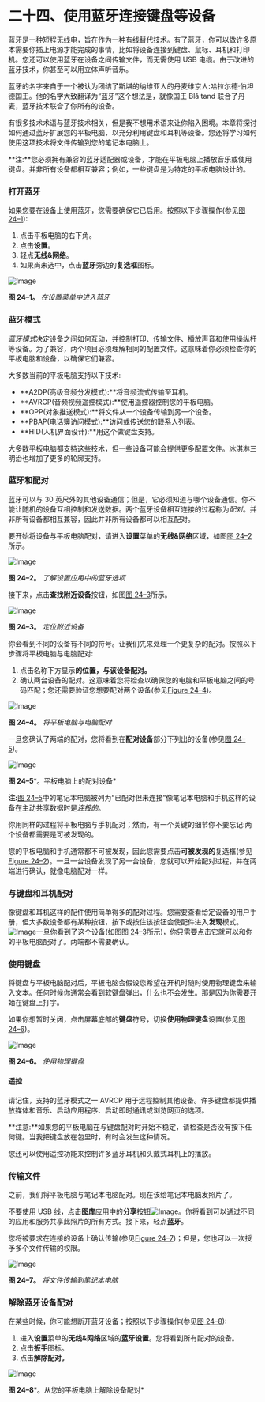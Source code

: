 # 二十四、使用蓝牙连接键盘等设备

蓝牙是一种短程无线电，旨在作为一种有线替代技术。有了蓝牙，你可以做许多原本需要你插上电源才能完成的事情，比如将设备连接到键盘、鼠标、耳机和打印机。您还可以使用蓝牙在设备之间传输文件，而无需使用 USB 电缆。由于改进的蓝牙技术，你甚至可以用立体声听音乐。

蓝牙的名字来自于一个被认为团结了斯堪的纳维亚人的丹麦维京人:哈拉尔德·伯坦德国王。他的名字大致翻译为“蓝牙”这个想法是，就像国王 Blå tand 联合了丹麦，蓝牙技术联合了你所有的设备。

有很多技术术语与蓝牙技术相关，但是我不想用术语来让你陷入困境。本章将探讨如何通过蓝牙扩展您的平板电脑，以充分利用键盘和耳机等设备。您还将学习如何使用这项技术将文件传输到您的笔记本电脑上。

**注:**您必须拥有兼容的蓝牙适配器或设备，才能在平板电脑上播放音乐或使用键盘。并非所有设备都相互兼容；例如，一些键盘是为特定的平板电脑设计的。

### 打开蓝牙

如果您要在设备上使用蓝牙，您需要确保它已启用。按照以下步骤操作(参见[图 24–1](#fig_24_1)):

1.  点击平板电脑的右下角。
2.  点击**设置**。
3.  轻点**无线&网络**。
4.  如果尚未选中，点击**蓝牙**旁边的**复选框**图标。

![Image](img/2401.jpg)

**图 24–1。** *在设置菜单中进入蓝牙*

### 蓝牙模式

*蓝牙模式*决定设备之间如何互动，并控制打印、传输文件、播放声音和使用操纵杆等设备。为了兼容，两个项目必须理解相同的配置文件。这意味着你必须检查你的平板电脑和设备，以确保它们兼容。

大多数当前的平板电脑支持以下技术:

*   **A2DP(高级音频分发模式):**将音频流式传输至耳机。
*   **AVRCP(音频视频遥控模式):**使用遥控器控制您的平板电脑。
*   **OPP(对象推送模式):**将文件从一个设备传输到另一个设备。
*   **PBAP(电话簿访问模式):**访问或传送您的联系人列表。
*   **HID(人机界面设计):**用这个做键盘支持。

大多数平板电脑都支持这些技术，但一些设备可能会提供更多配置文件。冰淇淋三明治也增加了更多的轮廓支持。

### 蓝牙和配对

蓝牙可以与 30 英尺外的其他设备通信；但是，它必须知道与哪个设备通信。你不能让随机的设备互相控制和发送数据。两个蓝牙设备相互连接的过程称为*配对*。并非所有设备都相互兼容，因此并非所有设备都可以相互配对。

要开始将设备与平板电脑配对，请进入**设置**菜单的**无线&网络**区域，如图[图 24–2](#fig_24_2)所示。

![Image](img/2402.jpg)

**图 24–2。** *了解设置应用中的蓝牙选项*

接下来，点击**查找附近设备**按钮，如图[图 24–3](#fig_24_3)所示。

![Image](img/2403.jpg)

**图 24–3。** *定位附近设备*

你会看到不同的设备有不同的符号。让我们先来处理一个更复杂的配对。按照以下步骤将平板电脑与电脑配对:

1.  点击名称下方显示**的位置，与该设备配对。**
2.  确认两台设备的配对。这意味着您将检查以确保您的电脑和平板电脑之间的号码匹配；您还需要验证您想要配对两个设备(参见[Figure 24–4](#fig_24_4))。

![Image](img/2404.jpg)

**图 24–4。** *将平板电脑与电脑配对*

一旦您确认了两端的配对，您将看到在**配对设备**部分下列出的设备(参见[图 24–5](#fig_24_5))。

![Image](img/2405.jpg)

**图 24–5***。平板电脑上的配对设备*

**注:**[图 24–5](#fig_24_5)中的笔记本电脑被列为“已配对但未连接”像笔记本电脑和手机这样的设备在主动共享数据时是*连接的*。

你用同样的过程将平板电脑与手机配对；然而，有一个关键的细节你不要忘记:两个设备都需要是可被发现的。

您的平板电脑和手机通常都不可被发现，因此您需要点击**可被发现的**复选框(参见[Figure 24–2](#fig_24_2))。一旦一台设备发现了另一台设备，您就可以开始配对过程，并在两端进行确认，就像电脑配对一样。

### 与键盘和耳机配对

像键盘和耳机这样的配件使用简单得多的配对过程。您需要查看给定设备的用户手册，但大多数设备都有某种按钮，按下或按住该按钮会使配件进入**发现**模式。![Image](img/U2401.jpg)一旦你看到了这个设备(如图[图 24–3](#fig_24_3)所示)，你只需要点击它就可以和你的平板电脑配对了。两端都不需要确认。

### 使用键盘

将键盘与平板电脑配对后，平板电脑会假设您希望在开机时随时使用物理键盘来输入文本。任何时候你通常会看到软键盘弹出，什么也不会发生。那是因为你需要开始在键盘上打字。

如果你想暂时关闭，点击屏幕底部的**键盘**符号，切换**使用物理键盘**设置(参见[图 24–6](#fig_24_6))。

![Image](img/2406.jpg)

**图 24–6。** *使用物理键盘*

#### 遥控

请记住，支持的蓝牙模式之一 AVRCP 用于远程控制其他设备。许多键盘都提供播放媒体和音乐、启动应用程序、启动即时通讯或浏览网页的选项。

**注意:**如果您的平板电脑在与键盘配对时开始不稳定，请检查是否没有按下任何键。当我把键盘放在包里时，有时会发生这种情况。

您还可以使用遥控功能来控制许多蓝牙耳机和头戴式耳机上的播放。

### 传输文件

之前，我们将平板电脑与笔记本电脑配对。现在该给笔记本电脑发照片了。

不要使用 USB 线，点击**图库**应用中的**分享**按钮![Image](img/U2402.jpg)。你将看到可以通过不同的应用和服务共享此照片的所有方式。接下来，轻点**蓝牙**。

您将被要求在连接的设备上确认传输(参见[Figure 24–7](#fig_24_7))；但是，您也可以一次授予多个文件传输的权限。

![Image](img/2407.jpg)

**图 24–7。** *将文件传输到笔记本电脑*

### 解除蓝牙设备配对

在某些时候，你可能想断开蓝牙设备；按照以下步骤操作(参见[图 24–8](#fig_24_8)):

1.  进入**设置**菜单的**无线&网络**区域的**蓝牙设置**。您将看到所有配对的设备。
2.  点击**扳手**图标。
3.  点击**解除配对。**

![Image](img/2408.jpg)

**图 24–8***。从您的平板电脑上解除设备配对*